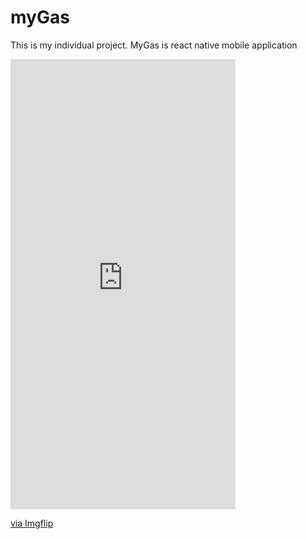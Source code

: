 # myGas
This is my individual project. MyGas is react native mobile application

<div style="width:360px;max-width:100%;"><div style="height:0;padding-bottom:200%;position:relative;"><iframe width="360" height="720" style="position:absolute;top:0;left:0;width:100%;height:100%;" frameBorder="0" src="https://imgflip.com/embed/49qy3l"></iframe></div><p><a href="https://imgflip.com/gif/49qy3l">via Imgflip</a></p></div>
